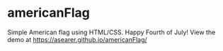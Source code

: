 # americanFlag
Simple American flag using HTML/CSS.
Happy Fourth of July!
View the demo at https://asearer.github.io/americanFlag/
